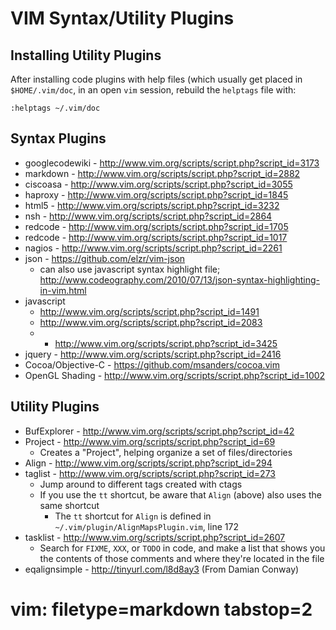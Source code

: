 # VIM Syntax/Utility Plugins #

## Installing Utility Plugins ##

After installing code plugins with help files (which usually get placed in
`$HOME/.vim/doc`, in an open `vim` session, rebuild the `helptags` file with:

    :helptags ~/.vim/doc

## Syntax Plugins ##
- googlecodewiki - http://www.vim.org/scripts/script.php?script_id=3173
- markdown - http://www.vim.org/scripts/script.php?script_id=2882
- ciscoasa - http://www.vim.org/scripts/script.php?script_id=3055
- haproxy - http://www.vim.org/scripts/script.php?script_id=1845
- html5 - http://www.vim.org/scripts/script.php?script_id=3232
- nsh - http://www.vim.org/scripts/script.php?script_id=2864
- redcode - http://www.vim.org/scripts/script.php?script_id=1705
- redcode - http://www.vim.org/scripts/script.php?script_id=1017
- nagios - http://www.vim.org/scripts/script.php?script_id=2261
- json - https://github.com/elzr/vim-json
  - can also use javascript syntax highlight file;
    http://www.codeography.com/2010/07/13/json-syntax-highlighting-in-vim.html
- javascript
  - http://www.vim.org/scripts/script.php?script_id=1491
  - http://www.vim.org/scripts/script.php?script_id=2083
  - * http://www.vim.org/scripts/script.php?script_id=3425
- jquery - http://www.vim.org/scripts/script.php?script_id=2416
- Cocoa/Objective-C - https://github.com/msanders/cocoa.vim
- OpenGL Shading - http://www.vim.org/scripts/script.php?script_id=1002

## Utility Plugins ##
- BufExplorer - http://www.vim.org/scripts/script.php?script_id=42
- Project - http://www.vim.org/scripts/script.php?script_id=69
  - Creates a "Project", helping organize a set of files/directories
- Align - http://www.vim.org/scripts/script.php?script_id=294
- taglist - http://www.vim.org/scripts/script.php?script_id=273
  - Jump around to different tags created with ctags
  - If you use the `tt` shortcut, be aware that `Align` (above) also uses the
    same shortcut
    - The `tt` shortcut for `Align` is defined in
      `~/.vim/plugin/AlignMapsPlugin.vim`, line 172
- tasklist - http://www.vim.org/scripts/script.php?script_id=2607
  - Search for `FIXME`, `XXX`, or `TODO` in code, and make a list that shows
    you the contents of those comments and where they're located in the file
- eqalignsimple - http://tinyurl.com/l8d8ay3 (From Damian Conway)

# vim: filetype=markdown tabstop=2
